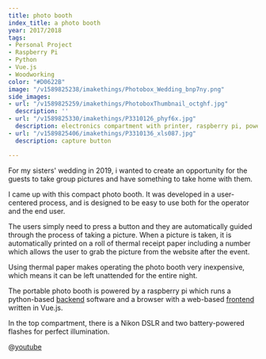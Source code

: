 ```yaml
---
title: photo booth
index_title: a photo booth
year: 2017/2018
tags:
- Personal Project
- Raspberry Pi
- Python
- Vue.js
- Woodworking
color: "#D0622B"
image: "/v1589825238/imakethings/Photobox_Wedding_bnp7ny.png"
side_images:
- url: "/v1589825259/imakethings/PhotoboxThumbnail_octghf.jpg"
  description: ''
- url: "/v1589825330/imakethings/P3310126_phyf6x.jpg"
  description: electronics compartment with printer, raspberry pi, power supply, screeen
- url: "/v1589825406/imakethings/P3310136_xls087.jpg"
  description: capture button

---
```

For my sisters' wedding in 2019, i wanted to create an opportunity for the guests to take group pictures and have something to take home with them.

I came up with this compact photo booth. It was developed in a user-centered process, and is designed to be easy to use both for the operator and the end user.

The users simply need to press a button and they are automatically guided through the process of taking a picture. When a picture is taken, it is automatically printed on a roll of thermal receipt paper including a number which allows the user to grab the picture from the website after the event.

Using thermal paper makes operating the photo booth very inexpensive, which means it can be left unattended for the entire night.

The portable photo booth is powered by a raspberry pi which runs a python-based [backend](https://github.com/chdabre/photobox-backend) software and a browser with a web-based [frontend](https://github.com/chdabre/photobox-frontend) written in Vue.js.

In the top compartment, there is a Nikon DSLR and two battery-powered flashes for perfect illumination.

@[youtube](Hpzlkna8hzI)
